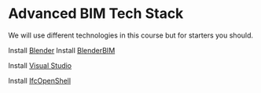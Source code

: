 # Advanced BIM Tech Stack

We will use different technologies in this course but for starters you should.

Install [Blender](/Concepts/Blender)
Install [BlenderBIM](/Concepts/BlenderBIM)

Install [Visual Studio](/Concepts/VisualStudio)

Install [IfcOpenShell](/Concepts/IfcOpenShell)
